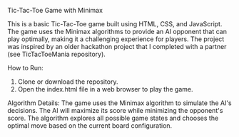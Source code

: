 Tic-Tac-Toe Game with Minimax 

This is a basic Tic-Tac-Toe game built using HTML, CSS, and JavaScript. The game uses the Minimax algorithms to provide an AI opponent that can play optimally, making it a challenging experience for players. The project was inspired by an older hackathon project that I completed with a partner (see TicTacToeMania repository).

How to Run: 
1. Clone or download the repository.
2. Open the index.html file in a web browser to play the game. 

Algorithm Details: 
The game uses the Minimax algorithm to simulate the AI's decisions. The AI will maximize its score while minimizing the opponent's score. The algorithm explores all possible game states and chooses the optimal move based on the current board configuration. 
